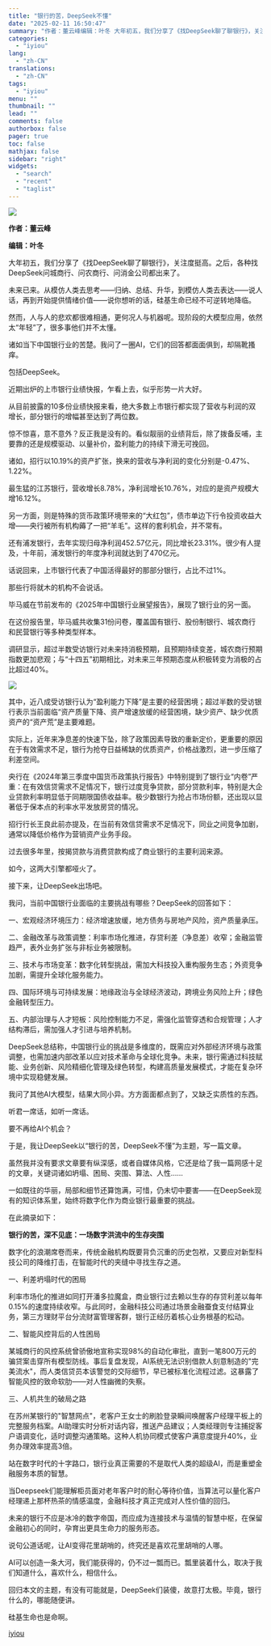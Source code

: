 ```yaml
---
title: "银行的苦，DeepSeek不懂"
date: "2025-02-11 16:50:47"
summary: "作者：董云峰编辑：叶冬 大年初五，我们分享了《找DeepSeek聊了聊银行》，关注度挺高。之后，各种..."
categories:
  - "iyiou"
lang:
  - "zh-CN"
translations:
  - "zh-CN"
tags:
  - "iyiou"
menu: ""
thumbnail: ""
lead: ""
comments: false
authorbox: false
pager: true
toc: false
mathjax: false
sidebar: "right"
widgets:
  - "search"
  - "recent"
  - "taglist"
---
```


![](https://diting-hetu.iyiou.com/async/weixin/nXNGPJdk4x5e0hPQg3r3)

**作者：董云峰**

**编辑：叶冬**  


大年初五，我们分享了《找DeepSeek聊了聊银行》，关注度挺高。之后，各种找DeepSeek问城商行、问农商行、问消金公司都出来了。

未来已来。从模仿人类去思考——归纳、总结、升华，到模仿人类去表达——说人话，再到开始提供情绪价值——说你想听的话，硅基生命已经不可逆转地降临。

然而，人与人的悲欢都很难相通，更何况人与机器呢。现阶段的大模型应用，依然太“年轻”了，很多事他们并不太懂。

诸如当下中国银行业的苦楚。我问了一圈AI，它们的回答都面面俱到，却隔靴搔痒。

包括DeepSeek。

近期出炉的上市银行业绩快报，乍看上去，似乎形势一片大好。

从目前披露的10多份业绩快报来看，绝大多数上市银行都实现了营收与利润的双增长，部分银行的增幅甚至达到了两位数。

惊不惊喜，意不意外？反正我是没有的。看似靓丽的业绩背后，除了拨备反哺，主要靠的还是规模驱动、以量补价，盈利能力的持续下滑无可挽回。

诸如，招行以10.19%的资产扩张，换来的营收与净利润的变化分别是-0.47%、1.22%。

最生猛的江苏银行，营收增长8.78%，净利润增长10.76%，对应的是资产规模大增16.12%。

另一方面，则是特殊的货币政策环境带来的“大红包”，债市单边下行令投资收益大增——央行被所有机构薅了一把“羊毛”。这样的套利机会，并不常有。

还有浦发银行，去年实现归母净利润452.57亿元，同比增长23.31%。很少有人提及，十年前，浦发银行的年度净利润就达到了470亿元。

话说回来，上市银行代表了中国活得最好的那部分银行，占比不过1%。

那些行将就木的机构不会说话。

毕马威在节前发布的《2025年中国银行业展望报告》，展现了银行业的另一面。

在这份报告里，毕马威共收集31份问卷，覆盖国有银行、股份制银行、城农商行和民营银行等多种类型样本。

调研显示，超过半数受访银行对未来持消极预期，且预期持续变差，城农商行预期指数更加悲观；与“十四五”初期相比，对未来三年预期态度从积极转变为消极的占比超过40%。

![](https://diting-hetu.iyiou.com/async/weixin/6oxXJTeYmrgaFLldqvwG)

其中，近八成受访银行认为“盈利能力下降”是主要的经营困境；超过半数的受访银行表示当前面临“资产质量下降、资产增速放缓的经营困境，缺少资产、缺少优质资产的“资产荒”是主要难题。

实际上，近年来净息差的快速下坠，除了政策因素导致的重新定价，更重要的原因在于有效需求不足，银行为抢夺日益稀缺的优质资产，价格战激烈，进一步压缩了利差空间。

央行在《2024年第三季度中国货币政策执行报告》中特别提到了银行业“内卷”严重：在有效信贷需求不足情况下，银行过度竞争贷款，部分贷款利率，特别是大企业贷款利率明显低于同期限国债收益率。极少数银行为抢占市场份额，还出现以显著低于保本点的利率水平发放房贷的情况。

招行行长王良此前亦提及，在当前有效信贷需求不足情况下，同业之间竞争加剧，通常以降低价格作为营销资产业务手段。

过去很多年里，按揭贷款与消费贷款构成了商业银行的主要利润来源。

如今，这两大引擎都哑火了。

接下来，让DeepSeek出场吧。

我问，当前中国银行业面临的主要挑战有哪些？DeepSeek的回答如下：

一、宏观经济环境压力：经济增速放缓，地方债务与房地产风险，资产质量承压。

二、金融改革与政策调整：利率市场化推进，存贷利差（净息差）收窄；金融监管趋严，表外业务扩张与非标业务被限制。

三、技术与市场变革：数字化转型挑战，需加大科技投入重构服务生态；外资竞争加剧，需提升全球化服务能力。

四、国际环境与可持续发展：地缘政治与全球经济波动，跨境业务风险上升；绿色金融转型压力。

五、内部治理与人才短板：风险控制能力不足，需强化监管穿透和合规管理；人才结构滞后，需加强人才引进与培养机制。

DeepSeek总结称，中国银行业的挑战是多维度的，既需应对外部经济环境与政策调整，也需加速内部改革以应对技术革命与全球化竞争。未来，银行需通过科技赋能、业务创新、风险精细化管理及绿色转型，构建高质量发展模式，才能在复杂环境中实现稳健发展。

我问了其他AI大模型，结果大同小异。方方面面都点到了，又缺乏实质性的东西。

听君一席话，如听一席话。

要不再给AI个机会？

于是，我让DeepSeek以“银行的苦，DeepSeek不懂”为主题，写一篇文章。

虽然我并没有要求文章要有纵深感，或者自媒体风格，它还是给了我一篇网感十足的文章，关键词诸如坍塌、困局、突围、算法、人性……

一如既往的华丽，局部和细节还算饱满，可惜，仍未切中要害——在DeepSeek现有的知识体系里，始终将数字化作为商业银行最重要的挑战。

在此摘录如下：

**银行的苦，深不见底：一场数字洪流中的生存突围**

数字化的浪潮席卷而来，传统金融机构既要背负沉重的历史包袱，又要应对新型科技公司的降维打击，在智能时代的夹缝中寻找生存之道。

一、利差坍塌时代的困局

利率市场化的推进如同打开潘多拉魔盒，商业银行过去赖以生存的存贷利差以每年0.15%的速度持续收窄。与此同时，金融科技公司通过场景金融蚕食支付结算业务，第三方理财平台分流财富管理客群，银行正经历着核心业务根基的松动。

二、智能风控背后的人性困局

某城商行的风控系统曾骄傲地宣称实现98%的自动化审批，直到一笔800万元的骗贷案击穿所有模型防线。事后复盘发现，AI系统无法识别借款人刻意制造的"完美流水"，而人类信贷员本该警觉的交际细节，早已被标准化流程过滤。这暴露了智能风控的致命软肋——对人性幽微的失察。

三、人机共生的破局之路

在苏州某银行的"智慧网点"，老客户王女士的刷脸登录瞬间唤醒客户经理平板上的完整服务档案。AI助理实时分析对话内容，推送产品建议；人类经理则专注捕捉客户语调变化，适时调整沟通策略。这种人机协同模式使客户满意度提升40%，业务办理效率提高3倍。

站在数字时代的十字路口，银行业真正需要的不是取代人类的超级AI，而是重塑金融服务本质的智慧。

当Deepseek们能理解柜员面对老年客户时的耐心等待价值，当算法可以量化客户经理递上那杯热茶的情感温度，金融科技才真正完成对人性价值的回归。

未来的银行不应是冰冷的数字帝国，而应成为连接技术与温情的智慧中枢，在保留金融初心的同时，孕育出更具生命力的服务形态。

说句公道话呢，让AI变得花里胡哨的，终究还是喜欢花里胡哨的人哪。

AI可以创造一条大河，我们能获得的，仍不过一瓢而已。瓢里装着什么，取决于我们知道什么，喜欢什么，相信什么。

回归本文的主题，有没有可能就是，DeepSeek们装傻，故意打太极。毕竟，银行什么的，哪能随便讲。

硅基生命也是命啊。

[iyiou](https://www.iyiou.com/news/202502111089959)
